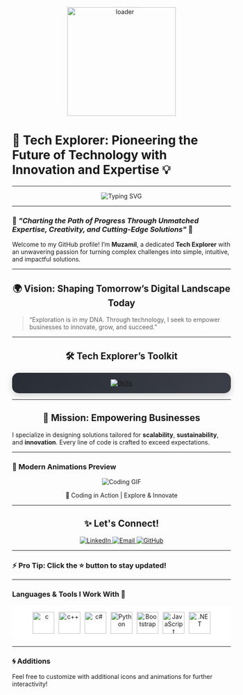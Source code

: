 <div align="center">
  <img src="https://github.com/user-attachments/assets/c2dbd696-780d-4e1f-ad8e-06e84d375309" alt="loader" height="250">
</div>

# 🚀 **Tech Explorer: Pioneering the Future of Technology with Innovation and Expertise** 💡

---

<div align="center">
  <img src="https://readme-typing-svg.demolab.com?font=Fira+Code&size=22&pause=1000&&center=true&vCenter=true&width=600&lines=👨‍💻+Full-Stack+Developer;🌟+AI+Expert+%26+Innovator;🎯+Solving+Tomorrow's+Problems;🌍+Passionate+Tech+Explorer!" alt="Typing SVG">
</div>

---

### 🌟 *"Charting the Path of Progress Through Unmatched Expertise, Creativity, and Cutting-Edge Solutions"* 🌟

Welcome to my GitHub profile! I’m **Muzamil**, a dedicated **Tech Explorer** with an unwavering passion for turning complex challenges into simple, intuitive, and impactful solutions.

---

<h2 align="center">🌍 Vision: Shaping Tomorrow’s Digital Landscape Today</h2>

> “Exploration is in my DNA. Through technology, I seek to empower businesses to innovate, grow, and succeed.”

---

<h2 align="center">🛠️ Tech Explorer’s Toolkit</h2>

<div align="center" style="padding: 15px; border-radius: 15px; background: linear-gradient(135deg, #282c34, #3c3f47); box-shadow: 0px 4px 15px rgba(0, 0, 0, 0.2);">
  <a href="https://github.com/username">
    <img src="https://skillicons.dev/icons?i=html,css,javascript,python,react,typescript,nodejs,java,mysql,mongodb,bootstrap&theme=dark" alt="Skills" />
  </a>
</div>

---

<h2 align="center">🎯 Mission: Empowering Businesses</h2>

I specialize in designing solutions tailored for **scalability**, **sustainability**, and **innovation**. Every line of code is crafted to exceed expectations.

---

### 🎨 **Modern Animations Preview**

<div align="center">
  <img src="https://media.giphy.com/media/L1R1tvI9svkIWwpVYr/giphy.gif" alt="Coding GIF" height=auto>
  <p>🚀 Coding in Action | Explore & Innovate</p>
</div>

---

<h2 align="center">✨ Let's Connect!</h2>

<div align="center">
  <a href="https://www.linkedin.com/in/yourprofile/" target="_blank">
    <img src="https://img.shields.io/badge/LinkedIn-0A66C2?style=for-the-badge&logo=linkedin&logoColor=white" alt="LinkedIn">
  </a>
  <a href="mailto:your-email@example.com">
    <img src="https://img.shields.io/badge/Email-EA4335?style=for-the-badge&logo=gmail&logoColor=white" alt="Email">
  </a>
  <a href="https://github.com/username" target="_blank">
    <img src="https://img.shields.io/badge/GitHub-181717?style=for-the-badge&logo=github&logoColor=white" alt="GitHub">
  </a>
</div>

---

### ⚡ **Pro Tip**: Click the ⭐ button to stay updated!

---

### **Languages & Tools I Work With** 🔧

<div align="center" style="background-color: white; padding: 10px; border-radius: 15px; display: flex; flex-wrap: wrap; justify-content: center;">
    <img src="https://github.com/user-attachments/assets/4b305d1d-4bf8-4eaf-8d54-8a0ef87ad77b" alt="c" width="50" height="50" style="margin: 5px;">
    <img src="https://upload.wikimedia.org/wikipedia/commons/thumb/1/18/ISO_C%2B%2B_Logo.svg/911px-ISO_C%2B%2B_Logo.svg.png" alt="c++" width="50" height="50" style="margin: 5px;">
    <img src="https://cdn.worldvectorlogo.com/logos/c--4.svg" alt="c#" width="50" height="50" style="margin: 5px;">
    <img src="https://upload.wikimedia.org/wikipedia/commons/1/1f/Python_logo_01.svg" alt="Python" width="50" height="50" style="margin: 5px;">
    <img src="https://encrypted-tbn0.gstatic.com/images?q=tbn:ANd9GcT6935wo8bLZh5FeafJEffqWKDOpNpx6UE5bg&s" alt="Bootstrap" width="50" height="50" style="margin: 5px;">
    <img src="https://static.vecteezy.com/system/resources/thumbnails/027/127/463/small/javascript-logo-javascript-icon-transparent-free-png.png" alt="JavaScript" width="50" height="50" style="margin: 5px;">
    <img src="https://upload.wikimedia.org/wikipedia/commons/7/7d/Microsoft_.NET_logo.svg" alt=".NET" width="50" height="50" style="margin: 5px;">
</div>

---

### 🌀 Additions
Feel free to customize with additional icons and animations for further interactivity!
